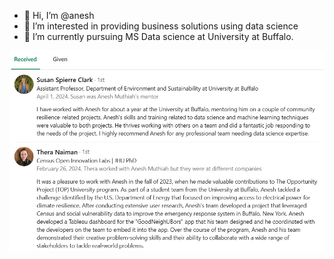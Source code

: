 - 👋 Hi, I’m @anesh
- 👀 I’m interested in providing business solutions using data science
- 🌱 I’m currently pursuing MS Data science at University at Buffalo.


<!---
anesh-ml/anesh-ml is a ✨ special ✨ repository because its `README.md` (this file) appears on your GitHub profile.
You can click the Preview link to take a look at your changes.
--->
![alt text](https://github.com/anesh-ml/anesh-ml.github.io/blob/main/rec.png)
